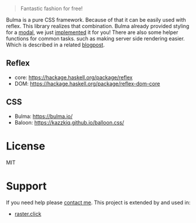 > Fantastic fashion for free!

Bulma is a pure CSS framework. Because of that it can be easily used with reflex.
This library realizes that combination.
Bulma already provided styling for a [modal](https://bulma.io/documentation/components/modal/),
we just [implemented](https://hackage.haskell.org/package/bulmex/docs/Reflex-Bulmex-Modal.html) 
it for you!
There are also some helper functions for common tasks.
such as making server side rendering easier.
Which is described in a related
[blogpost](https://jappieklooster.nl/reflex-server-side-html-rendering.html).

## Reflex
- core: https://hackage.haskell.org/package/reflex
- DOM: https://hackage.haskell.org/package/reflex-dom-core

## CSS
- Bulma: https://bulma.io/
- Baloon: https://kazzkiq.github.io/balloon.css/

# License
MIT

# Support
If you need help please [contact me](http://penguin.engineer/).
This project is extended by and used in:

- [raster.click](https://raster.click)
